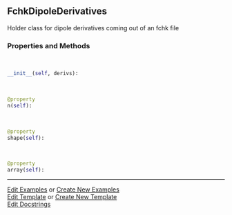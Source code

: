 ## <a id="McUtils.GaussianInterface.FChkDerivatives.FchkDipoleDerivatives">FchkDipoleDerivatives</a>
Holder class for dipole derivatives coming out of an fchk file

### Properties and Methods
<a id="McUtils.GaussianInterface.FChkDerivatives.FchkDipoleDerivatives.__init__" class="docs-object-method">&nbsp;</a>
```python
__init__(self, derivs): 
```

<a id="McUtils.GaussianInterface.FChkDerivatives.FchkDipoleDerivatives.n" class="docs-object-method">&nbsp;</a>
```python
@property
n(self): 
```

<a id="McUtils.GaussianInterface.FChkDerivatives.FchkDipoleDerivatives.shape" class="docs-object-method">&nbsp;</a>
```python
@property
shape(self): 
```

<a id="McUtils.GaussianInterface.FChkDerivatives.FchkDipoleDerivatives.array" class="docs-object-method">&nbsp;</a>
```python
@property
array(self): 
```





___

[Edit Examples](https://github.com/McCoyGroup/McUtils/edit/edit/ci/examples/ci/docs/McUtils/GaussianInterface/FChkDerivatives/FchkDipoleDerivatives.md) or 
[Create New Examples](https://github.com/McCoyGroup/McUtils/new/edit/?filename=ci/examples/ci/docs/McUtils/GaussianInterface/FChkDerivatives/FchkDipoleDerivatives.md) <br/>
[Edit Template](https://github.com/McCoyGroup/McUtils/edit/edit/ci/docs/ci/docs/McUtils/GaussianInterface/FChkDerivatives/FchkDipoleDerivatives.md) or 
[Create New Template](https://github.com/McCoyGroup/McUtils/new/edit/?filename=ci/docs/templates/ci/docs/McUtils/GaussianInterface/FChkDerivatives/FchkDipoleDerivatives.md) <br/>
[Edit Docstrings](https://github.com/McCoyGroup/McUtils/edit/edit/McUtils/GaussianInterface/FChkDerivatives.py?message=Update%20Docs)